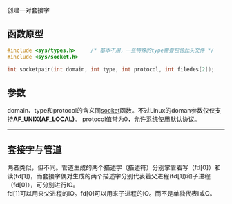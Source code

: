 创建一对套接字
## 函数原型
```c
#include <sys/types.h>     /* 基本不用，一些特殊的type需要包含此头文件 */
#include <sys/socket.h>

int socketpair(int domain, int type, int protocol, int filedes[2]);
```
## 参数
domain、type和protocol的含义同[socket](socket)函数。不过Linux的doman参数仅仅支持**AF_UNIX(AF_LOCAL)**。
protocol值常为0，允许系统使用默认协议。

-------------------
## 套接字与管道
两者类似，但不同。管道生成的两个描述字（描述符）分别掌管着写（fd[0]）和读(fd[1])，而套接字偶对生成的两个描述字分别代表着父进程(fd[1])和子进程（fd[0]），可分别进行IO。  
fd[1]可以用来父进程的IO。fd[0]可以用来子进程的IO。而不是单独代表I或O。